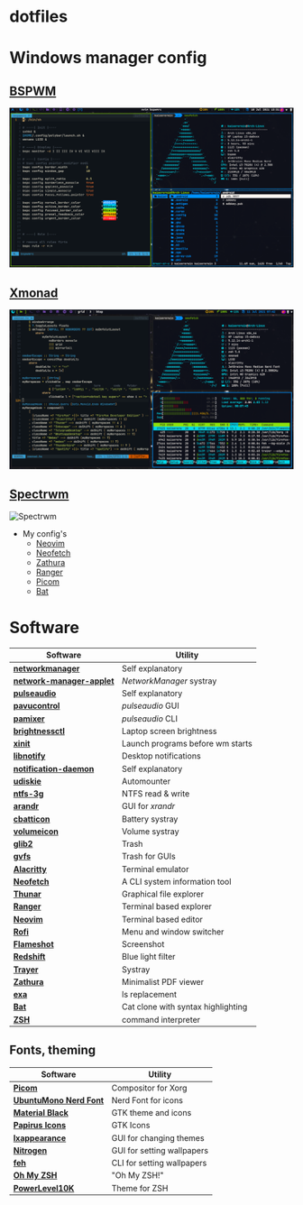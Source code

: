 # dotfiles

# Windows manager config

## [BSPWM](https://github.com/KasiserErwin/dotfiles/tree/main/.config/bspwm)

![BSPWM](./screenshots/BSPWM.png)

## [Xmonad](https://github.com/KasiserErwin/dotfiles/tree/main/.xmonad)

![Xmonad](./.screenshots/xmonad.png)

## [Spectrwm](https://github.com/KaiserErwin/dotfiles/tree/main/.config/spectrwn)

![Spectrwm](./.screenshots/spectrwm.png)

-   My config's
    -   [Neovim](https://github.com/KasisErerwin/dotfiles/tree/main/.config/nvim)
    -   [Neofetch](https://github.com/KaiserErwin/dotfiles/tree/main/.config/neofetch)
    -   [Zathura](https://github.com/KasisErerwin/dotfiles/tree/main/.config/zathura)
    -   [Ranger](https://github.com/KaiserErwin/dotfiles/tree/main/.config/ranger)
    -   [Picom](https://github.com/KaiserErwin/dotfiles/tree/main/.config/picom)
    -   [Bat](https://github.com/KaiserErwin/dotfiles/tree/main/.config/bat)

# Software

| Software                                                                                            | Utility                            |
| --------------------------------------------------------------------------------------------------- | ---------------------------------- |
| **[networkmanager](https://wiki.archlinux.org/index.php/NetworkManager)**                           | Self explanatory                   |
| **[network-manager-applet](https://wiki.archlinux.org/index.php/NetworkManager#nm-applet)**         | _NetworkManager_ systray           |
| **[pulseaudio](https://wiki.archlinux.org/index.php/PulseAudio)**                                   | Self explanatory                   |
| **[pavucontrol](https://www.archlinux.org/packages/extra/x86_64/pavucontrol/)**                     | _pulseaudio_ GUI                   |
| **[pamixer](https://www.archlinux.org/packages/community/x86_64/pamixer/)**                         | _pulseaudio_ CLI                   |
| **[brightnessctl](https://www.archlinux.org/packages/community/x86_64/brightnessctl/)**             | Laptop screen brightness           |
| **[xinit](https://wiki.archlinux.org/index.php/Xinit)**                                             | Launch programs before wm starts   |
| **[libnotify](https://wiki.archlinux.org/index.php/Desktop_notifications)**                         | Desktop notifications              |
| **[notification-daemon](https://www.archlinux.org/packages/community/x86_64/notification-daemon/)** | Self explanatory                   |
| **[udiskie](https://www.archlinux.org/packages/community/any/udiskie/)**                            | Automounter                        |
| **[ntfs-3g](https://wiki.archlinux.org/index.php/NTFS-3G)**                                         | NTFS read & write                  |
| **[arandr](https://www.archlinux.org/packages/community/any/arandr/)**                              | GUI for _xrandr_                   |
| **[cbatticon](https://www.archlinux.org/packages/community/x86_64/cbatticon/)**                     | Battery systray                    |
| **[volumeicon](https://www.archlinux.org/packages/community/x86_64/volumeicon/)**                   | Volume systray                     |
| **[glib2](https://www.archlinux.org/packages/core/x86_64/glib2/)**                                  | Trash                              |
| **[gvfs](https://www.archlinux.org/packages/extra/x86_64/gvfs/)**                                   | Trash for GUIs                     |
| **[Alacritty](https://wiki.archlinux.org/index.php/Alacritty)**                                     | Terminal emulator                  |
| **[Neofetch](https://archlinux.org/packages/community/any/neofetch/)**                              | A CLI system information tool      |
| **[Thunar](https://wiki.archlinux.org/index.php/Thunar)**                                           | Graphical file explorer            |
| **[Ranger](https://wiki.archlinux.org/index.php/Ranger)**                                           | Terminal based explorer            |
| **[Neovim](https://wiki.archlinux.org/index.php/Neovim)**                                           | Terminal based editor              |
| **[Rofi](https://wiki.archlinux.org/index.php/Rofi)**                                               | Menu and window switcher           |
| **[Flameshot](https://wiki.archlinux.org/title/Flameshot)**                                         | Screenshot                         |
| **[Redshift](https://wiki.archlinux.org/index.php/Redshift)**                                       | Blue light filter                  |
| **[Trayer](https://www.archlinux.org/packages/extra/x86_64/trayer/)**                               | Systray                            |
| **[Zathura](https://wiki.archlinux.org/title/Zathura)**                                             | Minimalist PDF viewer              |
| **[exa](https://archlinux.org/packages/community/x86_64/exa/)**                                     | ls replacement                     |
| **[Bat](https://archlinux.org/packages/community/x86_64/bat/)**                                     | Cat clone with syntax highlighting |
| **[ZSH](https://wiki.archlinux.org/title/Zsh)**                                                     | command interpreter                |

## Fonts, theming

| Software                                                                               | Utility                    |
| -------------------------------------------------------------------------------------- | -------------------------- |
| **[Picom](https://wiki.archlinux.org/index.php/Picom)**                                | Compositor for Xorg        |
| **[UbuntuMono Nerd Font](https://aur.archlinux.org/packages/nerd-fonts-ubuntu-mono/)** | Nerd Font for icons        |
| **[Material Black](https://www.gnome-look.org/p/1316887/)**                            | GTK theme and icons        |
| **[Papirus Icons](https://archlinux.org/packages/community/any/papirus-icon-theme/)**  | GTK Icons                  |
| **[lxappearance](https://www.archlinux.org/packages/community/x86_64/lxappearance/)**  | GUI for changing themes    |
| **[Nitrogen](https://wiki.archlinux.org/index.php/Nitrogen)**                          | GUI for setting wallpapers |
| **[feh](https://wiki.archlinux.org/index.php/Feh)**                                    | CLI for setting wallpapers |
| **[Oh My ZSH](https://ohmyz.sh/)**                                                     | "Oh My ZSH!"               |
| **[PowerLevel10K](https://github.com/romkatv/powerlevel10k)**                          | Theme for ZSH              |
